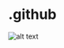 # .github

![alt text](https://www.google.com/url?sa=i&url=https%3A%2F%2Fin.pinterest.com%2Fpin%2F58828338867619613%2F&psig=AOvVaw2iwLj-wkCwVflxBNmQ8Der&ust=1667906532555000&source=images&cd=vfe&ved=0CAkQjRxqFwoTCLDC35T6m_sCFQAAAAAdAAAAABAE)
